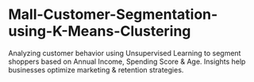 # Mall-Customer-Segmentation-using-K-Means-Clustering
Analyzing customer behavior using Unsupervised Learning to segment shoppers based on Annual Income, Spending Score &amp; Age. Insights help businesses optimize marketing &amp; retention strategies. 
